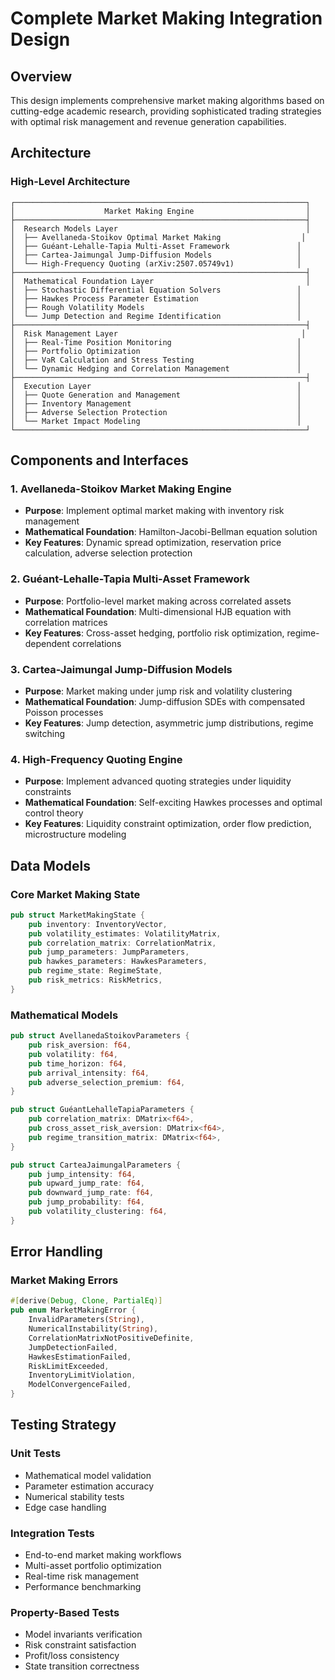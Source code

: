 # Complete Market Making Integration Design

## Overview

This design implements comprehensive market making algorithms based on cutting-edge academic research, providing sophisticated trading strategies with optimal risk management and revenue generation capabilities.

## Architecture

### High-Level Architecture
```
┌─────────────────────────────────────────────────────────────────┐
│                    Market Making Engine                         │
├─────────────────────────────────────────────────────────────────┤
│  Research Models Layer                                          │
│  ├── Avellaneda-Stoikov Optimal Market Making                  │
│  ├── Guéant-Lehalle-Tapia Multi-Asset Framework               │
│  ├── Cartea-Jaimungal Jump-Diffusion Models                   │
│  └── High-Frequency Quoting (arXiv:2507.05749v1)              │
├─────────────────────────────────────────────────────────────────┤
│  Mathematical Foundation Layer                                  │
│  ├── Stochastic Differential Equation Solvers                 │
│  ├── Hawkes Process Parameter Estimation                      │
│  ├── Rough Volatility Models                                  │
│  └── Jump Detection and Regime Identification                 │
├─────────────────────────────────────────────────────────────────┤
│  Risk Management Layer                                         │
│  ├── Real-Time Position Monitoring                            │
│  ├── Portfolio Optimization                                   │
│  ├── VaR Calculation and Stress Testing                       │
│  └── Dynamic Hedging and Correlation Management               │
├─────────────────────────────────────────────────────────────────┤
│  Execution Layer                                              │
│  ├── Quote Generation and Management                          │
│  ├── Inventory Management                                     │
│  ├── Adverse Selection Protection                             │
│  └── Market Impact Modeling                                   │
└─────────────────────────────────────────────────────────────────┘
```

## Components and Interfaces

### 1. Avellaneda-Stoikov Market Making Engine
- **Purpose**: Implement optimal market making with inventory risk management
- **Mathematical Foundation**: Hamilton-Jacobi-Bellman equation solution
- **Key Features**: Dynamic spread optimization, reservation price calculation, adverse selection protection

### 2. Guéant-Lehalle-Tapia Multi-Asset Framework
- **Purpose**: Portfolio-level market making across correlated assets
- **Mathematical Foundation**: Multi-dimensional HJB equation with correlation matrices
- **Key Features**: Cross-asset hedging, portfolio risk optimization, regime-dependent correlations

### 3. Cartea-Jaimungal Jump-Diffusion Models
- **Purpose**: Market making under jump risk and volatility clustering
- **Mathematical Foundation**: Jump-diffusion SDEs with compensated Poisson processes
- **Key Features**: Jump detection, asymmetric jump distributions, regime switching

### 4. High-Frequency Quoting Engine
- **Purpose**: Implement advanced quoting strategies under liquidity constraints
- **Mathematical Foundation**: Self-exciting Hawkes processes and optimal control theory
- **Key Features**: Liquidity constraint optimization, order flow prediction, microstructure modeling

## Data Models

### Core Market Making State
```rust
pub struct MarketMakingState {
    pub inventory: InventoryVector,
    pub volatility_estimates: VolatilityMatrix,
    pub correlation_matrix: CorrelationMatrix,
    pub jump_parameters: JumpParameters,
    pub hawkes_parameters: HawkesParameters,
    pub regime_state: RegimeState,
    pub risk_metrics: RiskMetrics,
}
```

### Mathematical Models
```rust
pub struct AvellanedaStoikovParameters {
    pub risk_aversion: f64,
    pub volatility: f64,
    pub time_horizon: f64,
    pub arrival_intensity: f64,
    pub adverse_selection_premium: f64,
}

pub struct GuéantLehalleTapiaParameters {
    pub correlation_matrix: DMatrix<f64>,
    pub cross_asset_risk_aversion: DMatrix<f64>,
    pub regime_transition_matrix: DMatrix<f64>,
}

pub struct CarteaJaimungalParameters {
    pub jump_intensity: f64,
    pub upward_jump_rate: f64,
    pub downward_jump_rate: f64,
    pub jump_probability: f64,
    pub volatility_clustering: f64,
}
```

## Error Handling

### Market Making Errors
```rust
#[derive(Debug, Clone, PartialEq)]
pub enum MarketMakingError {
    InvalidParameters(String),
    NumericalInstability(String),
    CorrelationMatrixNotPositiveDefinite,
    JumpDetectionFailed,
    HawkesEstimationFailed,
    RiskLimitExceeded,
    InventoryLimitViolation,
    ModelConvergenceFailed,
}
```

## Testing Strategy

### Unit Tests
- Mathematical model validation
- Parameter estimation accuracy
- Numerical stability tests
- Edge case handling

### Integration Tests
- End-to-end market making workflows
- Multi-asset portfolio optimization
- Real-time risk management
- Performance benchmarking

### Property-Based Tests
- Model invariants verification
- Risk constraint satisfaction
- Profit/loss consistency
- State transition correctness